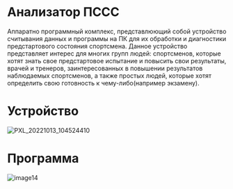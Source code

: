 # Анализатор ПССС

Аппаратно программный комплекс, представлюющий собой устройство считывания данных и программы на ПК для их обработки и диагностики предстартового состояния спортсмена. Данное устройство представляет интерес для многих групп людей: спортсменов, которые хотят знать свое предстартовое испытание и повысить свои результаты, врачей и тренеров, заинтересованных в повышении результатов наблюдаемых спортсменов, а также простых людей, которые хотят определить свою готовность к чему-либо(например экзамену).

# Устройство

![PXL_20221013_104524410](https://user-images.githubusercontent.com/42677093/195713447-be4b7d62-7a98-4988-8aaf-8314404d52dc.jpg)

# Программа

![image14](https://user-images.githubusercontent.com/42677093/195713531-17b15e08-f3fb-4940-b75c-c91059be4e09.png)
